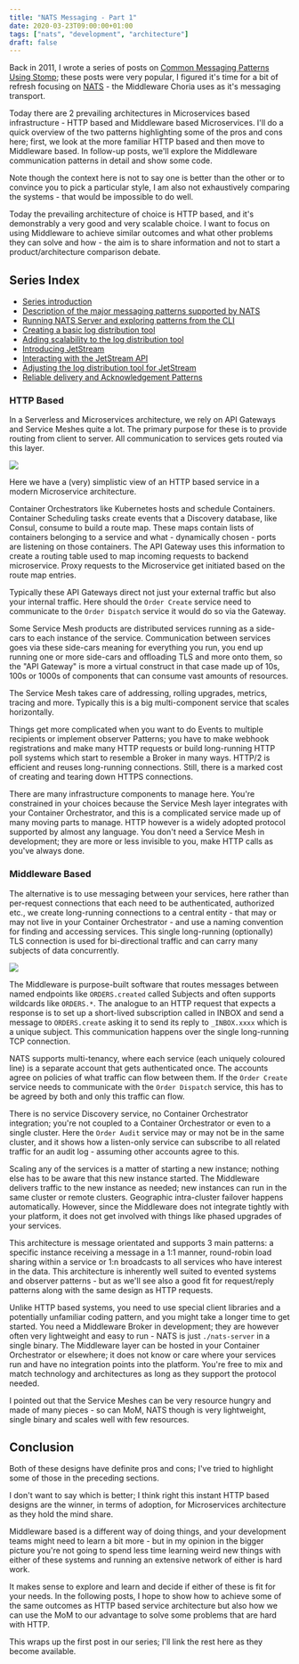 ```yaml
---
title: "NATS Messaging - Part 1"
date: 2020-03-23T09:00:00+01:00
tags: ["nats", "development", "architecture"]
draft: false
---
```


Back in 2011, I wrote a series of posts on [Common Messaging Patterns Using Stomp](https://www.devco.net/archives/2011/12/11/common-messaging-patterns-using-stomp.php); these posts were very popular, I figured it's time for a bit of refresh focusing on [NATS](https://nats.io) - the Middleware Choria uses as it's messaging transport.

Today there are 2 prevailing architectures in Microservices based infrastructure - HTTP based and Middleware based Microservices. I'll do a quick overview of the two patterns highlighting some of the pros and cons here; first, we look at the more familiar HTTP based and then move to Middleware based. In follow-up posts, we'll explore the Middleware communication patterns in detail and show some code.

Note though the context here is not to say one is better than the other or to convince you to pick a particular style, I am also not exhaustively comparing the systems - that would be impossible to do well.

Today the prevailing architecture of choice is HTTP based, and it's demonstrably a very good and very scalable choice. I want to focus on using Middleware to achieve similar outcomes and what other problems they can solve and how - the aim is to share information and not to start a product/architecture comparison debate.  

## Series Index

 * [Series introduction](https://choria.io/blog/post/2020/03/23/nats_patterns_1/)
 * [Description of the major messaging patterns supported by NATS](https://choria.io/blog/post/2020/03/24/nats_patterns_2/)
 * [Running NATS Server and exploring patterns from the CLI](https://choria.io/blog/post/2020/03/25/nats_patterns_3/)
 * [Creating a basic log distribution tool](https://choria.io/blog/post/2020/03/26/nats_patterns_4/)
 * [Adding scalability to the log distribution tool](https://choria.io/blog/post/2020/03/27/nats_patterns_5/)
 * [Introducing JetStream](https://choria.io/blog/post/2020/03/30/nats_patterns_6/)
 * [Interacting with the JetStream API](https://choria.io/blog/post/2020/03/31/nats_patterns_7/)
 * [Adjusting the log distribution tool for JetStream](https://choria.io/blog/post/2020/04/02/nats_patterns_8/)
 * [Reliable delivery and Acknowledgement Patterns](https://choria.io/blog/post/2020/04/03/nats_patterns_9/)

<!--more-->

### HTTP Based
 
In a Serverless and Microservices architecture, we rely on API Gateways and Service Meshes quite a lot. The primary purpose for these is to provide routing from client to server. All communication to services gets routed via this layer.

![](/blog/mom/service-mesh-overview.png)

Here we have a (very) simplistic view of an HTTP based service in a modern Microservice architecture. 

Container Orchestrators like Kubernetes hosts and schedule Containers. Container Scheduling tasks create events that a Discovery database, like Consul, consume to build a route map. These maps contain lists of containers belonging to a service and what - dynamically chosen - ports are listening on those containers. The API Gateway uses this information to create a routing table used to map incoming requests to backend microservice. Proxy requests to the Microservice get initiated based on the route map entries.

Typically these API Gateways direct not just your external traffic but also your internal traffic. Here should the `Order Create` service need to communicate to the `Order Dispatch` service it would do so via the Gateway.

Some Service Mesh products are distributed services running as a side-cars to each instance of the service. Communication between services goes via these side-cars meaning for everything you run, you end up running one or more side-cars and offloading TLS and more onto them, so the "API Gateway" is more a virtual construct in that case made up of 10s, 100s or 1000s of components that can consume vast amounts of resources.

The Service Mesh takes care of addressing, rolling upgrades, metrics, tracing and more. Typically this is a big multi-component service that scales horizontally.

Things get more complicated when you want to do Events to multiple recipients or implement observer Patterns; you have to make webhook registrations and make many HTTP requests or build long-running HTTP poll systems which start to resemble a Broker in many ways. HTTP/2 is efficient and reuses long-running connections. Still, there is a marked cost of creating and tearing down HTTPS connections.

There are many infrastructure components to manage here. You're constrained in your choices because the Service Mesh layer integrates with your Container Orchestrator, and this is a complicated service made up of many moving parts to manage. HTTP however is a widely adopted protocol supported by almost any language. You don't need a Service Mesh in development; they are more or less invisible to you, make HTTP calls as you've always done.

### Middleware Based

The alternative is to use messaging between your services, here rather than per-request connections that each need to be authenticated, authorized etc., we create long-running connections to a central entity - that may or may not live in your Container Orchestrator - and use a naming convention for finding and accessing services. This single long-running (optionally) TLS connection is used for bi-directional traffic and can carry many subjects of data concurrently.

![](/blog/mom/mom-overview.png) 

The Middleware is purpose-built software that routes messages between named endpoints like `ORDERS.created` called Subjects and often supports wildcards like `ORDERS.*`. The analogue to an HTTP request that expects a response is to set up a short-lived subscription called in INBOX and send a message to `ORDERS.create` asking it to send its reply to `_INBOX.xxxx` which is a unique subject. This communication happens over the single long-running TCP connection.

NATS supports multi-tenancy, where each service (each uniquely coloured line) is a separate account that gets authenticated once. The accounts agree on policies of what traffic can flow between them. If the `Order Create` service needs to communicate with the `Order Dispatch` service, this has to be agreed by both and only this traffic can flow.

There is no service Discovery service, no Container Orchestrator integration; you're not coupled to a Container Orchestrator or even to a single cluster. Here the `Order Audit` service may or may not be in the same cluster, and it shows how a listen-only service can subscribe to all related traffic for an audit log - assuming other accounts agree to this.  

Scaling any of the services is a matter of starting a new instance; nothing else has to be aware that this new instance started. The Middleware delivers traffic to the new instance as needed; new instances can run in the same cluster or remote clusters. Geographic intra-cluster failover happens automatically. However, since the Middleware does not integrate tightly with your platform, it does not get involved with things like phased upgrades of your services.

This architecture is message orientated and supports 3 main patterns: a specific instance receiving a message in a 1:1 manner, round-robin load sharing within a service or 1:n broadcasts to all services who have interest in the data. This architecture is inherently well suited to evented systems and observer patterns - but as we'll see also a good fit for request/reply patterns along with the same design as HTTP requests. 

Unlike HTTP based systems, you need to use special client libraries and a potentially unfamiliar coding pattern, and you might take a longer time to get started. You need a Middleware Broker in development; they are however often very lightweight and easy to run - NATS is just `./nats-server` in a single binary. The Middleware layer can be hosted in your Container Orchestrator or elsewhere; it does not know or care where your services run and have no integration points into the platform. You're free to mix and match technology and architectures as long as they support the protocol needed.

I pointed out that the Service Meshes can be very resource hungry and made of many pieces - so can MoM, NATS though is very lightweight, single binary and scales well with few resources.

## Conclusion

Both of these designs have definite pros and cons; I've tried to highlight some of those in the preceding sections. 

I don't want to say which is better; I think right this instant HTTP based designs are the winner, in terms of adoption, for Microservices architecture as they hold the mind share. 

Middleware based is a different way of doing things, and your development teams might need to learn a bit more - but in my opinion in the bigger picture you're not going to spend less time learning weird new things with either of these systems and running an extensive network of either is hard work.
 
It makes sense to explore and learn and decide if either of these is fit for your needs. In the following posts, I hope to show how to achieve some of the same outcomes as HTTP based service architecture but also how we can use the MoM to our advantage to solve some problems that are hard with HTTP.

This wraps up the first post in our series; I'll link the rest here as they become available.
